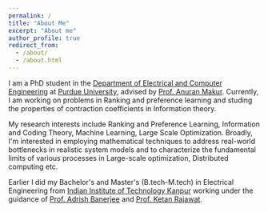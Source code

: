 ```yaml
---
permalink: /
title: "About Me"
excerpt: "About me"
author_profile: true
redirect_from: 
  - /about/
  - /about.html
---
```




I am a PhD student in the [Department of Electrical and Computer Engineering](https://engineering.purdue.edu/ECE) at [Purdue University](https://www.purdue.edu/), advised by [Prof. Anuran Makur](https://www.cs.purdue.edu/homes/amakur/index.html). Currently, I am working on problems in Ranking and preference learning and studing the properties of contraction coefficients in Information theory.  

My research interests include Ranking and Preference Learning, Information and Coding Theory, Machine Learning, Large Scale Optimization. Broadly, I'm interested in employing mathematical techniques to address real-world bottlenecks in realistic system models and to characterize the fundamental limits of various processes in Large-scale optimization, Distributed computing etc. 

Earlier I did my Bachelor's and Master's (B.tech-M.tech) in Electrical Engineering from [Indian Institute of Technology Kanpur](www.iitk.ac.in) working under the guidance of [Prof. Adrish Banerjee](https://home.iitk.ac.in/~adrish/) and [Prof. Ketan Rajawat](https://home.iitk.ac.in/~ketan/). 
